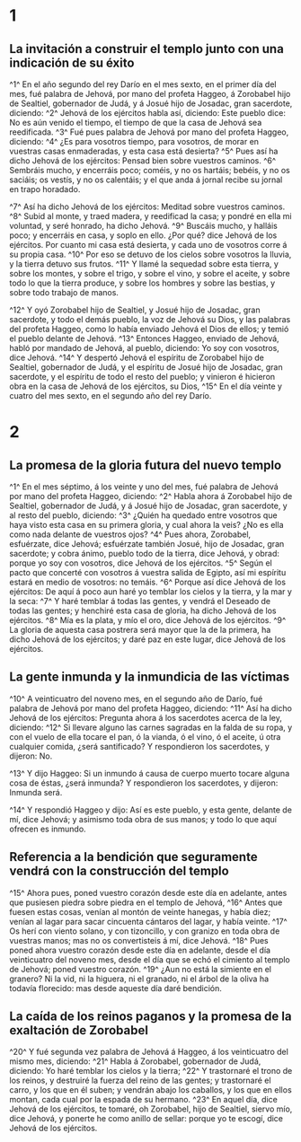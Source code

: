 # 1 
## La invitación a construir el templo junto con una indicación de su éxito
^1^ En el año segundo del rey Darío en el mes sexto, en el primer día del mes, fué palabra de Jehová, por mano del profeta Haggeo, á Zorobabel hijo de Sealtiel, gobernador de Judá, y á Josué hijo de Josadac, gran sacerdote, diciendo: ^2^ Jehová de los ejércitos habla así, diciendo: Este pueblo dice: No es aún venido el tiempo, el tiempo de que la casa de Jehová sea reedificada. ^3^ Fué pues palabra de Jehová por mano del profeta Haggeo, diciendo: ^4^ ¿Es para vosotros tiempo, para vosotros, de morar en vuestras casas enmaderadas, y esta casa está desierta? ^5^ Pues así ha dicho Jehová de los ejércitos: Pensad bien sobre vuestros caminos. ^6^ Sembráis mucho, y encerráis poco; coméis, y no os hartáis; bebéis, y no os saciáis; os vestís, y no os calentáis; y el que anda á jornal recibe su jornal en trapo horadado.

^7^ Así ha dicho Jehová de los ejércitos: Meditad sobre vuestros caminos. ^8^ Subid al monte, y traed madera, y reedificad la casa; y pondré en ella mi voluntad, y seré honrado, ha dicho Jehová. ^9^ Buscáis mucho, y halláis poco; y encerráis en casa, y soplo en ello. ¿Por qué? dice Jehová de los ejércitos. Por cuanto mi casa está desierta, y cada uno de vosotros corre á su propia casa. ^10^ Por eso se detuvo de los cielos sobre vosotros la lluvia, y la tierra detuvo sus frutos. ^11^ Y llamé la sequedad sobre esta tierra, y sobre los montes, y sobre el trigo, y sobre el vino, y sobre el aceite, y sobre todo lo que la tierra produce, y sobre los hombres y sobre las bestias, y sobre todo trabajo de manos.

^12^ Y oyó Zorobabel hijo de Sealtiel, y Josué hijo de Josadac, gran sacerdote, y todo el demás pueblo, la voz de Jehová su Dios, y las palabras del profeta Haggeo, como lo había enviado Jehová el Dios de ellos; y temió el pueblo delante de Jehová. ^13^ Entonces Haggeo, enviado de Jehová, habló por mandado de Jehová, al pueblo, diciendo: Yo soy con vosotros, dice Jehová. ^14^ Y despertó Jehová el espíritu de Zorobabel hijo de Sealtiel, gobernador de Judá, y el espíritu de Josué hijo de Josadac, gran sacerdote, y el espíritu de todo el resto del pueblo; y vinieron é hicieron obra en la casa de Jehová de los ejércitos, su Dios, ^15^ En el día veinte y cuatro del mes sexto, en el segundo año del rey Darío. 

# 2 
## La promesa de la gloria futura del nuevo templo
^1^ En el mes séptimo, á los veinte y uno del mes, fué palabra de Jehová por mano del profeta Haggeo, diciendo: ^2^ Habla ahora á Zorobabel hijo de Sealtiel, gobernador de Judá, y á Josué hijo de Josadac, gran sacerdote, y al resto del pueblo, diciendo: ^3^ ¿Quién ha quedado entre vosotros que haya visto esta casa en su primera gloria, y cual ahora la veis? ¿No es ella como nada delante de vuestros ojos? ^4^ Pues ahora, Zorobabel, esfuérzate, dice Jehová; esfuérzate también Josué, hijo de Josadac, gran sacerdote; y cobra ánimo, pueblo todo de la tierra, dice Jehová, y obrad: porque yo soy con vosotros, dice Jehová de los ejércitos. ^5^ Según el pacto que concerté con vosotros á vuestra salida de Egipto, así mi espíritu estará en medio de vosotros: no temáis. ^6^ Porque así dice Jehová de los ejércitos: De aquí á poco aun haré yo temblar los cielos y la tierra, y la mar y la seca: ^7^ Y haré temblar á todas las gentes, y vendrá el Deseado de todas las gentes; y henchiré esta casa de gloria, ha dicho Jehová de los ejércitos. ^8^ Mía es la plata, y mío el oro, dice Jehová de los ejércitos. ^9^ La gloria de aquesta casa postrera será mayor que la de la primera, ha dicho Jehová de los ejércitos; y daré paz en este lugar, dice Jehová de los ejércitos.

## La gente inmunda y la inmundicia de las víctimas
^10^ A veinticuatro del noveno mes, en el segundo año de Darío, fué palabra de Jehová por mano del profeta Haggeo, diciendo: ^11^ Así ha dicho Jehová de los ejércitos: Pregunta ahora á los sacerdotes acerca de la ley, diciendo: ^12^ Si llevare alguno las carnes sagradas en la falda de su ropa, y con el vuelo de ella tocare el pan, ó la vianda, ó el vino, ó el aceite, ú otra cualquier comida, ¿será santificado? Y respondieron los sacerdotes, y dijeron: No.

^13^ Y dijo Haggeo: Si un inmundo á causa de cuerpo muerto tocare alguna cosa de éstas, ¿será inmunda? Y respondieron los sacerdotes, y dijeron: Inmunda será.

^14^ Y respondió Haggeo y dijo: Así es este pueblo, y esta gente, delante de mí, dice Jehová; y asimismo toda obra de sus manos; y todo lo que aquí ofrecen es inmundo.

## Referencia a la bendición que seguramente vendrá con la construcción del templo
^15^ Ahora pues, poned vuestro corazón desde este día en adelante, antes que pusiesen piedra sobre piedra en el templo de Jehová, ^16^ Antes que fuesen estas cosas, venían al montón de veinte hanegas, y había diez; venían al lagar para sacar cincuenta cántaros del lagar, y había veinte. ^17^ Os herí con viento solano, y con tizoncillo, y con granizo en toda obra de vuestras manos; mas no os convertisteis á mí, dice Jehová. ^18^ Pues poned ahora vuestro corazón desde este día en adelante, desde el día veinticuatro del noveno mes, desde el día que se echó el cimiento al templo de Jehová; poned vuestro corazón. ^19^ ¿Aun no está la simiente en el granero? Ni la vid, ni la higuera, ni el granado, ni el árbol de la oliva ha todavía florecido: mas desde aqueste día daré bendición.

## La caída de los reinos paganos y la promesa de la exaltación de Zorobabel
^20^ Y fué segunda vez palabra de Jehová á Haggeo, á los veinticuatro del mismo mes, diciendo: ^21^ Habla á Zorobabel, gobernador de Judá, diciendo: Yo haré temblar los cielos y la tierra; ^22^ Y trastornaré el trono de los reinos, y destruiré la fuerza del reino de las gentes; y trastornaré el carro, y los que en él suben; y vendrán abajo los caballos, y los que en ellos montan, cada cual por la espada de su hermano. ^23^ En aquel día, dice Jehová de los ejércitos, te tomaré, oh Zorobabel, hijo de Sealtiel, siervo mío, dice Jehová, y ponerte he como anillo de sellar: porque yo te escogí, dice Jehová de los ejércitos. 